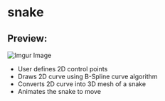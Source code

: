 # snake

## Preview:
![Imgur Image](https://i.imgur.com/jnhDjEk.gif)

- User defines 2D control points
- Draws 2D curve using B-Spline curve algorithm
- Converts 2D curve into 3D mesh of a snake
- Animates the snake to move 
